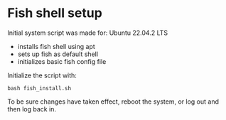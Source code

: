 # Fish shell setup

Initial system script was made for: Ubuntu 22.04.2 LTS

-   installs fish shell using apt
-   sets up fish as default shell
-   initializes basic fish config file

Initialize the script with:

<code>bash fish_install.sh</code>

To be sure changes have taken effect, reboot the system, or log out and then log back in.
